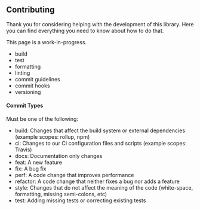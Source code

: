 ## Contributing

Thank you for considering helping with the development of this library. Here you can find everything you need to know about how to do that.

This page is a work-in-progress.

- build
- test
- formatting
- linting
- commit guidelines
- commit hooks
- versioning

#### Commit Types

Must be one of the following:

- build: Changes that affect the build system or external dependencies (example scopes: rollup, npm)
- ci: Changes to our CI configuration files and scripts (example scopes: Travis)
- docs: Documentation only changes
- feat: A new feature
- fix: A bug fix
- perf: A code change that improves performance
- refactor: A code change that neither fixes a bug nor adds a feature
- style: Changes that do not affect the meaning of the code (white-space, formatting, missing semi-colons, etc)
- test: Adding missing tests or correcting existing tests
